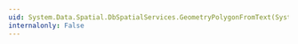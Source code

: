 ```yaml
---
uid: System.Data.Spatial.DbSpatialServices.GeometryPolygonFromText(System.String,System.Int32)
internalonly: False
---
```


